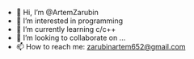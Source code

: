 - 👋 Hi, I’m @ArtemZarubin
- 👀 I’m interested in programming
- 🌱 I’m currently learning c/c++
- 💞️ I’m looking to collaborate on ...
- 📫 How to reach me: zarubinartem652@gmail.com

<!---
ArtemZarubin/ArtemZarubin is a ✨ special ✨ repository because its `README.md` (this file) appears on your GitHub profile.
You can click the Preview link to take a look at your changes.
--->
